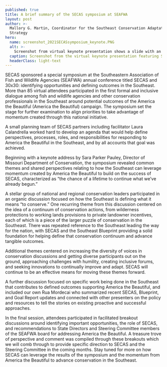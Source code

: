 ```yaml
---
published: true
title: A brief summary of the SECAS symposium at SEAFWA
layout: post
author: >-
  Mallory G. Martin, Coordinator for the Southeast Conservation Adaptation
  Strategy
hero:
  name: screenshot_2021SECASsymposium_keynote.PNG
  alt: >-
    Screenshot from virtual keynote presentation shows a slide with an elk stating "Changes in the business of conservation" alongside a video thumbnail of Sara Parker Pauley.
  caption: Screenshot from the virtual keynote presentation featuring Sara Parker Pauley with the Missouri Department of Conservation.
  headerClass: light-text
---
```

SECAS sponsored a special symposium at the Southeastern Association of Fish and Wildlife Agencies (SEAFWA) annual conference titled SECAS and 30x30: identifying opportunities and defining outcomes in the Southeast. More than 85 virtual attendees participated in the first formal and inclusive dialogue among fish and wildlife agencies and other conservation professionals in the Southeast around potential outcomes of the America the Beautiful (America the Beautiful) campaign. The symposium set the stage for further examination to align priorities to take advantage of momentum created through this national initiative. 

A small planning team of SECAS partners including facilitator Laura Calandrella worked hard to develop an agenda that would help define perspectives, processes, roles, and responsibilities for responding to America the Beautiful in the Southeast, and by all accounts that goal was achieved.  

Beginning with a keynote address by Sara Parker Pauley, Director of Missouri Department of Conservation, the symposium revealed common themes and shared perspectives relating to how the Southeast can leverage momentum created by America the Beautiful to build on the success of SECAS, characterized as “the chance of a lifetime to continue what we’ve already begun.”  

A stellar group of national and regional conservation leaders participated in an organic discussion focused on how the Southeast is defining what it means “to conserve.” One recurring theme from this discussion centered on the idea of a continuum of conservation actions, from wilderness protections to working lands provisions to private landowner incentives, each of which is a piece of the larger puzzle of conservation in the Southeast. There was repeated reference to the Southeast leading the way for the nation, with SECAS and the Southeast Blueprint providing a solid foundation for helping define that conservation continuum and advance tangible outcomes. 

Additional themes centered on increasing the diversity of voices in conservation discussions and getting diverse participants out on the ground, approaching challenges with humility, creating inclusive forums, and seeking innovations to continually improve and adapt. SECAS will continue to be an effective means for moving these themes forward.

A further discussion focused on specific work being done in the Southeast that contributes to defined outcomes supporting America the Beautiful, and included our own Rua Mordecai who summarized recent SECAS, Blueprint, and Goal Report updates and connected with other presenters on the policy and resources to tell the stories on existing proactive and successful approaches. 

In the final session, attendees participated in facilitated breakout discussions around identifying important opportunities, the role of SECAS, and recommendations to State Directors and Steering Committee members of the SEAFWA board for addressing America the Beautiful. A treasure trove of perspective and comment was compiled through these breakouts which we will comb through to provide specific direction to SECAS and the Steering Committee in the coming months.  Stay tuned for more on how SECAS can leverage the results of the symposium and the momentum from America the Beautiful to advance conservation in the Southeast.
